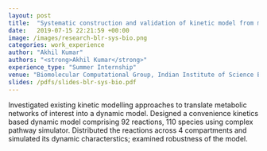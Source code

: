 ```yaml
---
layout: post
title:  "Systematic construction and validation of kinetic model from metabolic networks"
date:   2019-07-15 22:21:59 +00:00
image: /images/research-blr-sys-bio.png
categories: work_experience
author: "Akhil Kumar"
authors: "<strong>Akhil Kumar</strong>"
experience_type: "Summer Internship"
venue: "Biomolecular Computational Group, Indian Institute of Science Bangalore"
slides: /pdfs/slides-blr-sys-bio.pdf
---
```

Investigated existing kinetic modelling approaches to translate metabolic networks of interest into a dynamic model. Designed a convenience kinetics based dynamic model comprising 92 reactions, 110 species using complex pathway simulator. Distributed the reactions across 4 compartments and simulated its dynamic characterstics; examined robustness of the model.